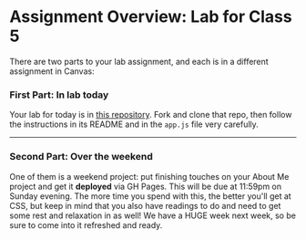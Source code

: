 # Assignment Overview: Lab for Class 5

There are two parts to your lab assignment, and each is in a different assignment in Canvas:

### First Part: In lab today

Your lab for today is in [this repository](https://github.com/codefellows/201-lab-5). Fork and clone that repo, then follow the instructions in its README and in the `app.js` file very carefully.

---

### Second Part: Over the weekend

One of them is a weekend project: put finishing touches on your About Me project and get it **deployed** via GH Pages. This will be due at 11:59pm on Sunday evening. The more time you spend with this, the better you'll get at CSS, but keep in mind that you also have readings to do and need to get some rest and relaxation in as well! We have a HUGE week next week, so be sure to come into it refreshed and ready.
